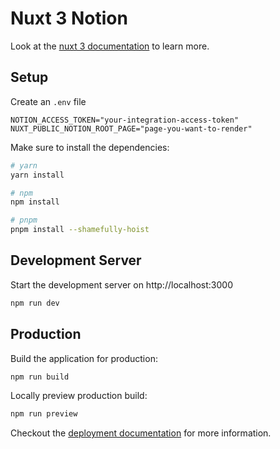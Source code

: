 # Nuxt 3 Notion

Look at the [nuxt 3 documentation](https://v3.nuxtjs.org) to learn more.

## Setup

Create an `.env` file
```env
NOTION_ACCESS_TOKEN="your-integration-access-token"
NUXT_PUBLIC_NOTION_ROOT_PAGE="page-you-want-to-render"
```

Make sure to install the dependencies:

```bash
# yarn
yarn install

# npm
npm install

# pnpm
pnpm install --shamefully-hoist
```

## Development Server

Start the development server on http://localhost:3000

```bash
npm run dev
```

## Production

Build the application for production:

```bash
npm run build
```

Locally preview production build:

```bash
npm run preview
```

Checkout the [deployment documentation](https://v3.nuxtjs.org/guide/deploy/presets) for more information.

